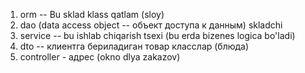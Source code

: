 1. orm -- Bu sklad klass qatlam (sloy)
2. dao (data access object -- объект доступа к данным) skladchi
3. service -- bu ishlab chiqarish tsexi (bu erda bizenes logica bo'ladi)
4. dto -- клиентга бериладиган товар класслар (блюда)
5. controller - адрес (okno dlya zakazov)